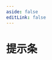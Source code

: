 ```yaml
---
aside: false
editLink: false
---
```


# 提示条

<script setup>
import Chart from '../components/sample/Chart.vue'
import { js, html, css } from '../components/sample/tooltip/index.js'
</script>
<Chart :js="js" :html="html" :css="css"/>

<!--@include: @/components/sample/tooltip/index.md-->